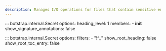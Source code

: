 ```yaml
---
description: Manages I/O operations for files that contain sensitive encrypted data.
---
```


::: botstrap.internal.Secret
    options:
      heading_level: 1
      members:
        - __init__
      show_signature_annotations: false

::: botstrap.internal.Secret
    options:
      filters:
        - "!^_"
      show_root_heading: false
      show_root_toc_entry: false
